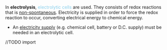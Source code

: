 In **electrolysis**, <span style="color: skyblue">electrolytic cells</span> are used. They consists of redox reactions that is <u>non-spontaneous</u>. Electricity is supplied in order to force the redox reaction to occur, converting electrical energy to chemical energy.
- An <u>electricity supply</u> (e.g. chemical cell, battery or D.C. supply) must be needed in an electrolytic cell.

//TODO import
